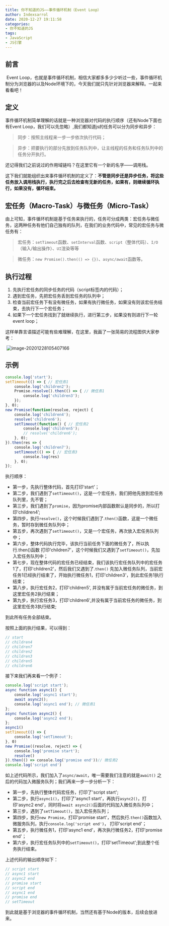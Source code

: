 ```yaml
---
title: 你不知道的JS——事件循环机制（Event Loop）
author: Indexsarrol
date: 2020-12-27 19:11:58
categories: 
- 你不知道的JS
tags:
- JavaScript
- JS引擎
---
```


## 前言

​		Event Loop，也就是事件循环机制，相信大家都多多少少听过一些，事件循环机制分为浏览器的以及Node环境下的，今天我们就只先针对浏览器来解释。一起来看看吧！

## 定义		

​		事件循环机制简单理解的话就是一种浏览器对代码的执行顺序（还有Node下面也有Event Loop，我们可以先忽略）,我们都知道js的任务可以分为同步和异步：

> 同步：按照主线程来一步一步依次执行代码；

> 异步：把要执行的部分先放到任务队列中，让主线程的任务和任务队列中的任务分开执行。
<!-- more -->

还记得我们之前说过的作用域链吗？在这里它有一个新的名字——调用栈。

这下我们就能组织出来事件循环机制的定义了：**不管是同步还是异步任务，将这些任务放入调用栈执行，执行完之后去检查有无新的任务，如果有，则继续循环执行，如果没有，循环结束。**

## 宏任务（Macro-Task）与微任务（Micro-Task）

​		由上可知，事件循环机制是基于任务来执行的，任务可分成两类：宏任务与微任务，这两种任务有他们自己独有的队列，在我们的业务代码中，常见的宏任务与微任务有：

> 宏任务：`setTimeout`函数、`setInterval`函数、`script`（整体代码）、`I/O`（输入/输出操作）、`UI`渲染等等

> 微任务：`new Promise().then(() => {})`、`async/await`函数等。

## 执行过程

1. 先执行宏任务的同步任务的代码（script标签内的代码）；
2. 遇到宏任务，先把宏任务丢到宏任务的队列中；
3. 检查当前宏任务下有没有微任务，如果有执行微任务，如果没有则该宏任务结束，去执行下一个宏任务；
4. 如果下一个宏任务找到了就继续执行，进行第三步，如果没有则进行下一轮event loop；

这样单靠言语描述可能有些难理解，在这里，我画了一张简易的流程图供大家参考：

​	![image-20201228105407166](https://cdn.jsdelivr.net/gh/Indexsarrol/image/blogs/event-loop2.png)

## 示例

```js
console.log('start');
setTimeout(() => { // 宏任务1
    console.log('children2');
    Promise.resolve().then(() => { // 微任务1
        console.log('children3');
    });
}, 0);
new Promise(function(resolve, reject) {
    console.log('children4');
    resolve('children6');
    setTimeout(function() { // 宏任务2
        console.log('children5');
        // resolve('children6');
    }, 0);
}).then(res => {
    console.log('children7');
    setTimeout(() => { // 宏任务3
        console.log(res)
    }, 0);
});
```

执行顺序：

- 第一步，先执行整体代码，首先打印‘start’；
- 第二步，我们遇到了`setTimeout()`，这是一个宏任务，我们把他先放到宏任务队列里，先不管；
- 第三步，我们遇到了`promise`，因为promise内部函数默认是同步的，所以打印‘children4’;
- 第四步，执行`resolve()`，这个时候我们遇到了.`then()`函数，这是一个微任务，暂时存到微任务队列中；
- 第五步，再次遇到了`setTimeout()`，又是一个宏任务，再次放入宏任务队列中；
- 第六步，整体代码执行完毕，该执行当前任务下面的微任务了，所以执行.then()函数 打印‘children7'，这个时候我们又遇到了`setTimeout()`，先加入宏任务队列中；
- 第七步，现在整体代码的宏任务已经结束，我们该执行宏任务队列中的宏任务1了，打印'children2'，然后我们又遇到了.`then()` 先加入微任务队列，当前宏任务1已经执行结束了，开始执行微任务1，打印'children3'，到此宏任务1执行结束；
- 第八步，执行宏任务2，打印'children5', 并没有属于当前宏任务的微任务，到这里宏任务2执行结束；
- 第九步，执行宏任务3，打印'children6',并没有属于当前宏任务的微任务，到这里宏任务3执行结束;

到此所有任务全部结束。

按照上面的执行结果，可以得到：

```js
// start
// children4
// children7
// children2
// children3
// children5
// children6
```

接下来我们再来看一个例子：

```js
console.log('script start');
async function async1() {
    console.log('async1 start');
    await async2();
    console.log('async1 end'); // 微任务1
};
async function async2() {
    console.log('async2 end');
};
async1()
setTimeout(() => {
    console.log('setTimeout');
}, 0)
new Promise((resolve, reject) => {
    console.log('promise start');
    resolve()
}).then(() => console.log('promise end'))// 微任务2
console.log('script end')
```

如上述代码所示，我们加入了`async/await`，唯一需要我们注意的就是`await()` 之后的代码加入微服务队列；我们再来一步一步分析一下：

- 第一步，先执行整体代码宏任务，打印了'script start';
- 第二步，执行`async1()`，打印了'async1 start'，再执行`async2()`，打印'async2 end'，同时将`await async2()`后面的代码加入微任务队列中；
- 第三步，遇到了`setTimeout()`，加入宏任务队列；
- 第四步，执行`new Promise`，打印'promise start'，然后执行.`then()`函数加入微服务队列，执行`console.log('script end')`， 打印'script end'；
- 第五步，执行微任务1，打印'async1 end'，再次执行微任务2，打印'promise end'；
- 第六步，执行宏任务队列中的`setTimeout()`，打印'setTimeout';到此整个任务执行结束。

上述代码的输出顺序如下：

```js
// script start
// async1 start
// async2 end
// promise start
// script end
// async1 end
// promise end
// setTimeout
```

到此就是基于浏览器的事件循环机制，当然还有基于Node的版本，后续会放进来。